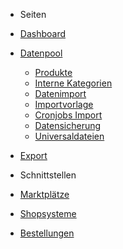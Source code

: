 - Seiten
- [Dashboard](/)
- [Datenpool](datapool/)
	- [Produkte](datapool/product.md)
	- [Interne Kategorien](datapool/categories.md)
	- [Datenimport](datapool/import.md)
	- [Importvorlage](datapool/import-template.md)
	- [Cronjobs Import](datapool/cronjobs.md)
	- [Datensicherung](datapool/backup.md)
	- [Universaldateien](datapool/universal.md)
- [Export](export/)

- Schnittstellen
- [Marktplätze](interface/marketplace.md)
- [Shopsysteme](interface/shops.md)
- [Bestellungen](interface/order.md)
